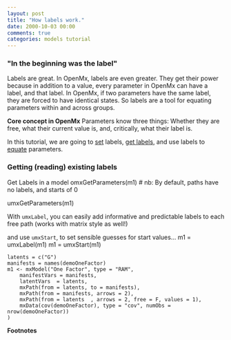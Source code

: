 ```yaml
---
layout: post
title: "How labels work."
date: 2000-10-03 00:00
comments: true
categories: models tutorial
---
```


### "In the beginning was the  label"

Labels are great. In OpenMx, labels are even greater. They get their power because in addition to a value, every parameter in OpenMx can have a label, and that label. In OpenMx, if two parameters have the same label, they are forced to have identical states. So labels are a tool for equating parameters within and across groups.

**Core concept in OpenMx**
Parameters know three things: Whether they are free, what their current value is, and, critically, what their label is.

In this tutorial, we are going to [set](#setLabels) labels, [get labels](#getlabels), and use labels to [equate](#equate) parameters.

<a name="getlabels"></a>
### Getting (reading) existing labels

Get Labels in a model
omxGetParameters(m1) # nb: By default, paths have no labels, and starts of 0

umxGetParameters(m1)

With `umxLabel`, you can easily add informative and predictable labels to each free path (works with matrix style as well!)

and use `umxStart`, to set sensible guesses for start values...
m1 = umxLabel(m1)
m1 = umxStart(m1)


``` splus
latents = c("G")
manifests = names(demoOneFactor)
m1 <- mxModel("One Factor", type = "RAM",
	manifestVars = manifests,
	latentVars  = latents,
	mxPath(from = latents, to = manifests),
	mxPath(from = manifests, arrows = 2),
	mxPath(from = latents  , arrows = 2, free = F, values = 1),
	mxData(cov(demoOneFactor), type = "cov", numObs = nrow(demoOneFactor))
)
```


**Footnotes**
[^1]: 
